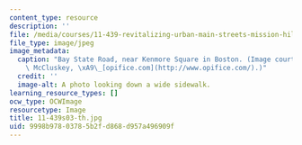 ```yaml
---
content_type: resource
description: ''
file: /media/courses/11-439-revitalizing-urban-main-streets-mission-hill-egleston-square-boston-spring-2003/9998b97803785b2fd868d957a496909f_11-439s03-th.jpg
file_type: image/jpeg
image_metadata:
  caption: "Bay State Road, near Kenmore Square in Boston. (Image courtesy of Keith\
    \ McCluskey, \xA9\_[opifice.com](http://www.opifice.com/).)"
  credit: ''
  image-alt: A photo looking down a wide sidewalk.
learning_resource_types: []
ocw_type: OCWImage
resourcetype: Image
title: 11-439s03-th.jpg
uid: 9998b978-0378-5b2f-d868-d957a496909f
---
```

